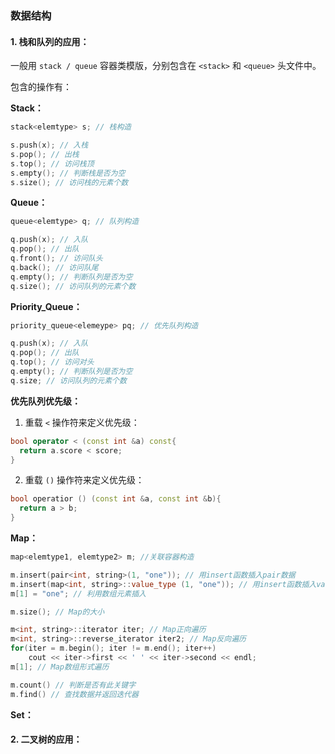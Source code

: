 ### 数据结构



#### 1. 栈和队列的应用：

一般用 `stack / queue` 容器类模版，分别包含在 `<stack>` 和 `<queue>` 头文件中。

包含的操作有：

**Stack：**

```c++
stack<elemtype> s; // 栈构造

s.push(x); // 入栈
s.pop(); // 出栈
s.top(); // 访问栈顶
s.empty(); // 判断栈是否为空
s.size(); // 访问栈的元素个数
```

**Queue：**

```c++
queue<elemtype> q; // 队列构造

q.push(x); // 入队
q.pop(); // 出队
q.front(); // 访问队头
q.back(); // 访问队尾
q.empty(); // 判断队列是否为空
q.size(); // 访问队列的元素个数
```

**Priority_Queue：**

```c++
priority_queue<elemeype> pq; // 优先队列构造

q.push(x); // 入队
q.pop(); // 出队
q.top(); // 访问对头
q.empty(); // 判断队列是否为空
q.size; // 访问队列的元素个数
```

**优先队列优先级：**

1. 重载 `<` 操作符来定义优先级：

```c++
bool operator < (const int &a) const{
  return a.score < score;
}
```

2. 重载 `()` 操作符来定义优先级：

```c++
bool operatior () (const int &a, const int &b){
  return a > b;
}
```

**Map：**

```c++
map<elemtype1, elemtype2> m; //关联容器构造

m.insert(pair<int, string>(1, "one")); // 用insert函数插入pair数据
m.insert(map<int, string>::value_type (1, "one")); // 用insert函数插入value_type数据
m[1] = "one"; // 利用数组元素插入

m.size(); // Map的大小

m<int, string>::iterator iter; // Map正向遍历
m<int, string>::reverse_iterator iter2; // Map反向遍历
for(iter = m.begin(); iter != m.end(); iter++)
  	cout << iter->first << ' ' << iter->second << endl;
m[1]; // Map数组形式遍历

m.count() // 判断是否有此关键字
m.find() // 查找数据并返回迭代器
```

**Set：**



#### 2. 二叉树的应用：


